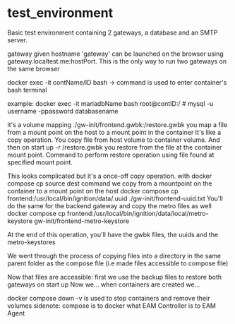 # test_environment
Basic test environment containing 2 gateways, a database and an SMTP server.

gateway given hostname 'gateway' can be launched on the browser using gateway.localtest.me:hostPort. This is the only way to run two gateways
on the same browser

docker exec -it contName/ID bash -> command is used to enter container's bash terminal

example: docker exec -it mariadbName bash
root@contID:/ # mysql -u username -ppassword databasename

it's a volume mapping
./gw-init/frontend.gwbk:/restore.gwbk
you map a file from a mount point on the host to a mount point in the container
It's like a copy operation. You copy file from host volume to container volume.
And then on start up
 -r /restore.gwbk
you restore from the file at the container mount point. Command to perform restore
operation using file found at specified mount point.

This looks complicated but it's a once-off copy operation.
with docker compose cp source dest command we copy from a mountpoint on the container to a mount point on the host
docker compose cp frontend:/usr/local/bin/ignition/data/.uuid ./gw-init/frontend-uuid.txt
You'll do the same for the backend gateway and copy the metro files as well
docker compose cp frontend:/usr/local/bin/ignition/data/local/metro-keystore gw-init/frontend-metro-keystore

At the end of this operation, you'll have the gwbk files, the uuids and the metro-keystores

We went through the process of copying files into a directory in the same parent folder as the compose file (i.e made files
accessible to compose file)

Now that files are accessible: first we
use the backup files to restore both gateways on start up
Now we...
when containers are created we...

docker compose down -v 
is used to stop containers and remove their volumes
sidenote: compose is to docker what EAM Controller is to EAM Agent



